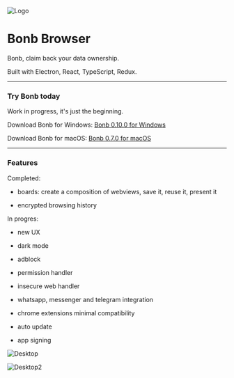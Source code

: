 ![Logo](https://github.com/danielfebrero/bonb-browser/blob/master/images/logo.PNG)

# Bonb Browser

Bonb, claim back your data ownership.

Built with Electron, React, TypeScript, Redux.

---

### Try Bonb today

Work in progress, it's just the beginning.

Download Bonb for Windows: [Bonb 0.10.0 for Windows](https://github.com/danielfebrero/bonb-browser/releases/download/v0.10.0/Bonb.Setup.0.10.0.exe)

Download Bonb for macOS: [Bonb 0.7.0 for macOS](https://github.com/danielfebrero/bonb-browser/releases/download/v0.7.0/Bonb-0.7.0.dmg)

---

### Features

Completed:

- boards: create a composition of webviews, save it, reuse it, present it

- encrypted browsing history

In progres:

- new UX

- dark mode

- adblock

- permission handler

- insecure web handler

- whatsapp, messenger and telegram integration

- chrome extensions minimal compatibility

- auto update

- app signing

![Desktop](https://github.com/danielfebrero/bonb-browser/blob/master/images/desktop1.PNG)

![Desktop2](https://github.com/danielfebrero/bonb-browser/blob/master/images/desktop2.PNG)
